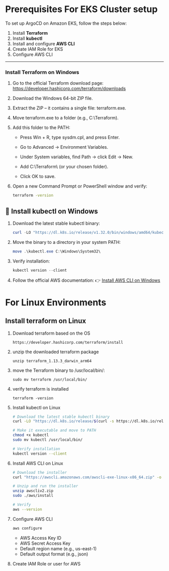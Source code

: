 # Prerequisites For EKS Cluster setup

To set up ArgoCD on Amazon EKS, follow the steps below:

1. Install **Terraform**
2. Install **kubectl**
3. Install and configure **AWS CLI**
4. Create IAM Role for EKS
5. Configure AWS CLI

---

### Install Terraform on Windows

1. Go to the official Terraform download page:  
https://developer.hashicorp.com/terraform/downloads

2. Download the Windows 64-bit ZIP file.

3. Extract the ZIP – it contains a single file: terraform.exe.

4. Move terraform.exe to a folder (e.g., C:\Terraform\).

5. Add this folder to the PATH:

   - Press Win + R, type sysdm.cpl, and press Enter.

   - Go to Advanced → Environment Variables.

   - Under System variables, find Path → click Edit → New.

   - Add C:\Terraform\ (or your chosen folder).

   - Click OK to save.
6. Open a new Command Prompt or PowerShell window and verify:
   ```sh
   terraform -version
   ```


## 🔹 Install kubectl on Windows
1. Download the latest stable kubectl binary:
   ```powershell
   curl -LO "https://dl.k8s.io/release/v1.32.0/bin/windows/amd64/kubectl.exe"
   ```
1. Move the binary to a directory in your system PATH:
   ```powershell
   move .\kubectl.exe C:\Windows\System32\
   ```
1. Verify installation:
   ```powershell
   kubectl version --client
   ```

1. Follow the official AWS documentation:
   👉 [Install AWS CLI on Windows](https://docs.aws.amazon.com/cli/latest/userguide/getting-started-install.html)


# For Linux Environments

##  Install terraform on Linux

1. Download terraform based on the OS

   ```
   https://developer.hashicorp.com/terraform/install
   ```
2. unzip the downloaded terraform package

   ```
   unzip terraform_1.13.3_darwin_arm64
   ```
3. move the Terraform binary to /usr/local/bin/:

   ```
   sudo mv terraform /usr/local/bin/
   ```
4. verify terraform is installed
   ```
   terraform -version
   ```

2. Install kubectl on Linux
   ```bash
   # Download the latest stable kubectl binary
   curl -LO "https://dl.k8s.io/release/$(curl -s https://dl.k8s.io/release/stable.txt)/bin/linux/amd64/kubectl"

   # Make it executable and move to PATH
   chmod +x kubectl
   sudo mv kubectl /usr/local/bin/

   # Verify installation
   kubectl version --client
   ```
3. Install AWS CLI on Linux
   ```bash
   # Download the installer
   curl "https://awscli.amazonaws.com/awscli-exe-linux-x86_64.zip" -o "awscliv2.zip"

   # Unzip and run the installer
   unzip awscliv2.zip
   sudo ./aws/install

   # Verify
   aws --version
   ```
4. Configure AWS CLI
   ```bash
   aws configure
   ```
   - AWS Access Key ID
   - AWS Secret Access Key
   - Default region name (e.g., us-east-1)
   - Default output format (e.g., json)

5. Create IAM Role or user for AWS
